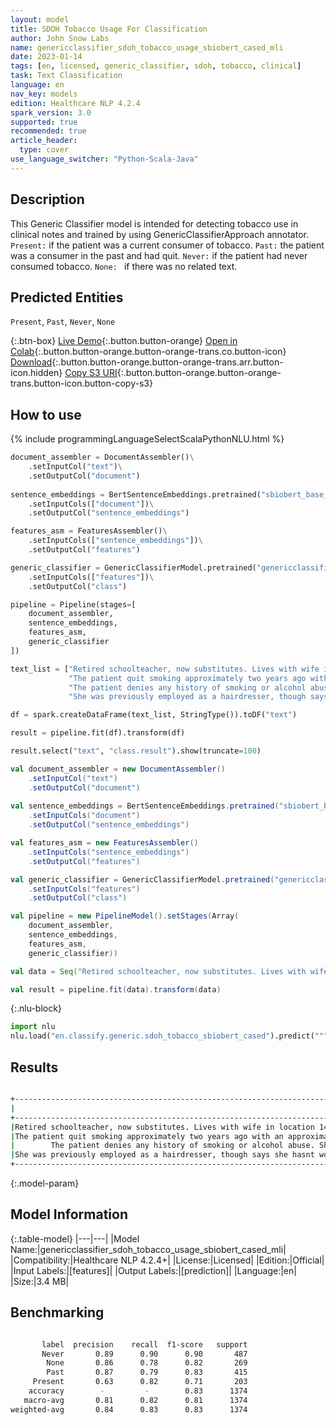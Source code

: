 ```yaml
---
layout: model
title: SDOH Tobacco Usage For Classification
author: John Snow Labs
name: genericclassifier_sdoh_tobacco_usage_sbiobert_cased_mli
date: 2023-01-14
tags: [en, licensed, generic_classifier, sdoh, tobacco, clinical]
task: Text Classification
language: en
nav_key: models
edition: Healthcare NLP 4.2.4
spark_version: 3.0
supported: true
recommended: true
article_header:
  type: cover
use_language_switcher: "Python-Scala-Java"
---
```


## Description

This Generic Classifier model is intended for detecting tobacco use in clinical notes and trained by using GenericClassifierApproach annotator. `Present:` if the patient was a current consumer of tobacco. `Past:` the patient was a consumer in the past and had quit. `Never:` if the patient had never consumed tobacco. `None: ` if there was no related text.

## Predicted Entities

`Present`, `Past`, `Never`, `None`

{:.btn-box}
[Live Demo](https://demo.johnsnowlabs.com/healthcare/SDOH/){:.button.button-orange}
[Open in Colab](https://colab.research.google.com/github/JohnSnowLabs/spark-nlp-workshop/blob/master/tutorials/streamlit_notebooks/healthcare/SOCIAL_DETERMINANT_CLASSIFICATION.ipynb){:.button.button-orange.button-orange-trans.co.button-icon}
[Download](https://s3.amazonaws.com/auxdata.johnsnowlabs.com/clinical/models/genericclassifier_sdoh_tobacco_usage_sbiobert_cased_mli_en_4.2.4_3.0_1673697468673.zip){:.button.button-orange.button-orange-trans.arr.button-icon.hidden}
[Copy S3 URI](s3://auxdata.johnsnowlabs.com/clinical/models/genericclassifier_sdoh_tobacco_usage_sbiobert_cased_mli_en_4.2.4_3.0_1673697468673.zip){:.button.button-orange.button-orange-trans.button-icon.button-copy-s3}

## How to use



<div class="tabs-box" markdown="1">
{% include programmingLanguageSelectScalaPythonNLU.html %}

```python
document_assembler = DocumentAssembler()\
    .setInputCol("text")\
    .setOutputCol("document")
        
sentence_embeddings = BertSentenceEmbeddings.pretrained("sbiobert_base_cased_mli", 'en','clinical/models')\
    .setInputCols(["document"])\
    .setOutputCol("sentence_embeddings")

features_asm = FeaturesAssembler()\
    .setInputCols(["sentence_embeddings"])\
    .setOutputCol("features")

generic_classifier = GenericClassifierModel.pretrained("genericclassifier_sdoh_tobacco_usage_sbiobert_cased_mli", 'en', 'clinical/models')\
    .setInputCols(["features"])\
    .setOutputCol("class")

pipeline = Pipeline(stages=[
    document_assembler,
    sentence_embeddings,
    features_asm,
    generic_classifier    
])

text_list = ["Retired schoolteacher, now substitutes. Lives with wife in location 1439. Has a 27 yo son and a 25 yo daughter. He uses alcohol and cigarettes",
             "The patient quit smoking approximately two years ago with an approximately a 40 pack year history, mostly cigar use. He also reports 'heavy alcohol use', quit 15 months ago.",
             "The patient denies any history of smoking or alcohol abuse. She lives with her one daughter.",
             "She was previously employed as a hairdresser, though says she hasnt worked in 4 years. Not reported by patient, but there is apparently a history of alochol abuse."]

df = spark.createDataFrame(text_list, StringType()).toDF("text")

result = pipeline.fit(df).transform(df)

result.select("text", "class.result").show(truncate=100)
```
```scala
val document_assembler = new DocumentAssembler()
    .setInputCol("text")
    .setOutputCol("document")
        
val sentence_embeddings = BertSentenceEmbeddings.pretrained("sbiobert_base_cased_mli", "en", "clinical/models")
    .setInputCols("document")
    .setOutputCol("sentence_embeddings")

val features_asm = new FeaturesAssembler()
    .setInputCols("sentence_embeddings")
    .setOutputCol("features")

val generic_classifier = GenericClassifierModel.pretrained("genericclassifier_sdoh_tobacco_usage_sbiobert_cased_mli", "en", "clinical/models")
    .setInputCols("features")
    .setOutputCol("class")

val pipeline = new PipelineModel().setStages(Array(
    document_assembler,
    sentence_embeddings,
    features_asm,
    generic_classifier))

val data = Seq("Retired schoolteacher, now substitutes. Lives with wife in location 1439. Has a 27 yo son and a 25 yo daughter. He uses alcohol and cigarettes.").toDS.toDF("text")

val result = pipeline.fit(data).transform(data)
```


{:.nlu-block}
```python
import nlu
nlu.load("en.classify.generic.sdoh_tobacco_sbiobert_cased").predict("""The patient quit smoking approximately two years ago with an approximately a 40 pack year history, mostly cigar use. He also reports 'heavy alcohol use', quit 15 months ago.""")
```

</div>

## Results

```bash

+----------------------------------------------------------------------------------------------------+---------+
|                                                                                                text|   result|
+----------------------------------------------------------------------------------------------------+---------+
|Retired schoolteacher, now substitutes. Lives with wife in location 1439. Has a 27 yo son and a 2...|[Present]|
|The patient quit smoking approximately two years ago with an approximately a 40 pack year history...|   [Past]|
|        The patient denies any history of smoking or alcohol abuse. She lives with her one daughter.|  [Never]|
|She was previously employed as a hairdresser, though says she hasnt worked in 4 years. Not report...|   [None]|
+----------------------------------------------------------------------------------------------------+---------+

```

{:.model-param}
## Model Information

{:.table-model}
|---|---|
|Model Name:|genericclassifier_sdoh_tobacco_usage_sbiobert_cased_mli|
|Compatibility:|Healthcare NLP 4.2.4+|
|License:|Licensed|
|Edition:|Official|
|Input Labels:|[features]|
|Output Labels:|[prediction]|
|Language:|en|
|Size:|3.4 MB|

## Benchmarking

```bash

       label  precision    recall  f1-score   support
       Never       0.89      0.90      0.90       487
        None       0.86      0.78      0.82       269
        Past       0.87      0.79      0.83       415
     Present       0.63      0.82      0.71       203
    accuracy        -         -        0.83      1374
   macro-avg       0.81      0.82      0.81      1374
weighted-avg       0.84      0.83      0.83      1374

```
